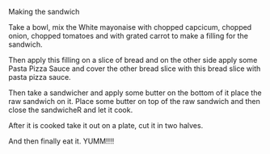 Making the sandwich

Take a bowl, mix the White mayonaise with chopped capcicum, chopped onion, chopped tomatoes and with grated carrot to make a filling for the sandwich.

Then apply this filling on a slice of bread and on the other side apply some Pasta Pizza Sauce and cover the other bread slice with this bread slice with pasta pizza sauce.

Then take a sandwicher and apply some butter on the bottom of it place the raw sandwich on it. Place some butter on top of the raw sandwich and then close the sandwicheR and let it cook.

After it is cooked take it out on a plate, cut it in two halves.

And then finally eat it.
YUMM!!!!
